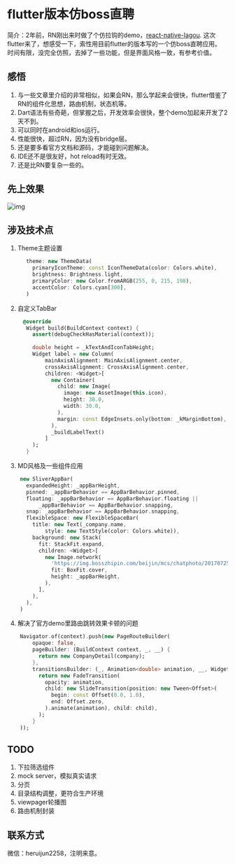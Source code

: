 # flutter版本仿boss直聘
简介：2年前，RN刚出来时做了个仿拉钩的demo，[react-native-lagou](https://github.com/heruijun/react-native-lagou).
这次flutter来了，想感受一下，索性用目前flutter的版本写的一个仿boss直聘应用。
时间有限，没完全仿照，去掉了一些功能，但是界面风格一致，有参考价值。

## 感悟
1. 与一些文章里介绍的非常相似，如果会RN，那么学起来会很快，flutter借鉴了RN的组件化思想，路由机制，状态机等。
2. Dart语法有些奇葩，但掌握之后，开发效率会很快，整个demo加起来开发了2天不到。
3. 可以同时在android和ios运行。
4. 性能很快，超过RN，因为没有bridge层。
5. 还是要多看官方文档和源码，才能碰到问题解决。
6. IDE还不是很友好，hot reload有时无效。
7. 还是比RN要复杂一些的。

## 先上效果
![img](https://github.com/heruijun/flutter_boss/blob/master/effect.gif)

## 涉及技术点
1. Theme主题设置
```Dart
      theme: new ThemeData(
        primaryIconTheme: const IconThemeData(color: Colors.white),
        brightness: Brightness.light,
        primaryColor: new Color.fromARGB(255, 0, 215, 198),
        accentColor: Colors.cyan[300],
      )
```

2. 自定义TabBar
```Dart
     @override
      Widget build(BuildContext context) {
        assert(debugCheckHasMaterial(context));
    
        double height = _kTextAndIconTabHeight;
        Widget label = new Column(
            mainAxisAlignment: MainAxisAlignment.center,
            crossAxisAlignment: CrossAxisAlignment.center,
            children: <Widget>[
              new Container(
                child: new Image(
                  image: new AssetImage(this.icon),
                  height: 30.0,
                  width: 30.0,
                ),
                margin: const EdgeInsets.only(bottom: _kMarginBottom),
              ),
              _buildLabelText()
            ]
        );
      }
```

3. MD风格及一些组件应用
```Dart
    new SliverAppBar(
      expandedHeight: _appBarHeight,
      pinned: _appBarBehavior == AppBarBehavior.pinned,
      floating: _appBarBehavior == AppBarBehavior.floating ||
          _appBarBehavior == AppBarBehavior.snapping,
      snap: _appBarBehavior == AppBarBehavior.snapping,
      flexibleSpace: new FlexibleSpaceBar(
        title: new Text(_company.name,
            style: new TextStyle(color: Colors.white)),
        background: new Stack(
          fit: StackFit.expand,
          children: <Widget>[
            new Image.network(
              'https://img.bosszhipin.com/beijin/mcs/chatphoto/20170725/861159df793857d6cb984b52db4d4c9c.jpg',
              fit: BoxFit.cover,
              height: _appBarHeight,
            ),
          ],
        ),
      ),
    )
```

4. 解决了官方demo里路由跳转效果卡顿的问题
```Dart
    Navigator.of(context).push(new PageRouteBuilder(
        opaque: false,
        pageBuilder: (BuildContext context, _, __) {
          return new CompanyDetail(company);
        },
        transitionsBuilder: (_, Animation<double> animation, __, Widget child) {
          return new FadeTransition(
            opacity: animation,
            child: new SlideTransition(position: new Tween<Offset>(
              begin: const Offset(0.0, 1.0),
              end: Offset.zero,
            ).animate(animation), child: child),
          );
        }
    ));
```

## TODO
1. 下拉筛选组件
2. mock server，模拟真实请求
3. 分页
4. 目录结构调整，更符合生产环境
5. viewpager轮播图
6. 路由机制封装

## 联系方式
微信：heruijun2258，注明来意。

